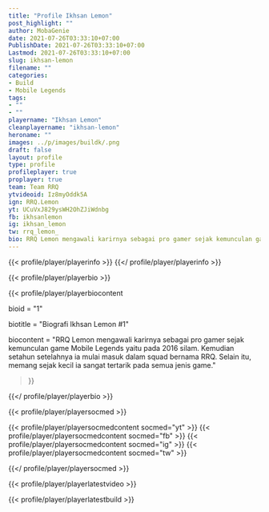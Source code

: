 ```yaml
---
title: "Profile Ikhsan Lemon"
post_highlight: ""
author: MobaGenie
date: 2021-07-26T03:33:10+07:00
PublishDate: 2021-07-26T03:33:10+07:00
Lastmod: 2021-07-26T03:33:10+07:00
slug: ikhsan-lemon
filename: ""
categories: 
- Build 
- Mobile Legends
tags: 
- ""
- ""
playername: "Ikhsan Lemon"
cleanplayername: "ikhsan-lemon"
heroname: ""
images: ../p/images/buildk/.png
draft: false
layout: profile
type: profile
profileplayer: true
proplayer: true
team: Team RRQ
ytvideoid: Iz8myOddk5A
ign: RRQ.Lemon
yt: UCuVxJ829ysWH2OhZJiWdnbg
fb: ikhsanlemon
ig: ikhsan_lemon
tw: rrq_lemon_
bio: RRQ Lemon mengawali karirnya sebagai pro gamer sejak kemunculan game Mobile Legends yaitu pada 2016 silam. Kemudian setahun setelahnya ia mulai masuk dalam squad bernama RRQ. Selain itu, memang sejak kecil ia sangat tertarik pada semua jenis game.
---
```


{{< profile/player/playerinfo >}} {{</ profile/player/playerinfo >}}

{{< profile/player/playerbio >}}

{{< profile/player/playerbiocontent 

bioid = "1" 

biotitle = "Biografi Ikhsan Lemon #1" 

biocontent = "RRQ Lemon mengawali karirnya sebagai pro gamer sejak kemunculan game Mobile Legends yaitu pada 2016 silam. Kemudian setahun setelahnya ia mulai masuk dalam squad bernama RRQ. Selain itu, memang sejak kecil ia sangat tertarik pada semua jenis game."

>}}

{{</ profile/player/playerbio >}}
 
{{< profile/player/playersocmed >}}

{{< profile/player/playersocmedcontent socmed="yt" >}} 
{{< profile/player/playersocmedcontent socmed="fb" >}} 
{{< profile/player/playersocmedcontent socmed="ig" >}} 
{{< profile/player/playersocmedcontent socmed="tw" >}} 

{{</ profile/player/playersocmed >}}

{{< profile/player/playerlatestvideo >}}

{{< profile/player/playerlatestbuild >}}